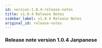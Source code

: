 ```yaml
---
id: version-1.0.4-release-notes
title: v1.0.4 Release Notes
sidebar_label: v1.0.4 Release Notes
original_id: release-notes
---
```


### Release note version 1.0.4 Janpanese
